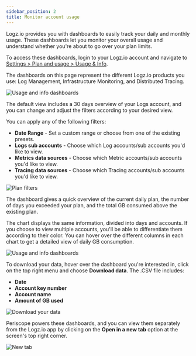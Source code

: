 ```yaml
---
sidebar_position: 2
title: Monitor account usage
---
```


Logz.io provides you with dashboards to easily track your daily and monthly usage. These dashboards let you monitor your overall usage and understand whether you're about to go over your plan limits.

To access these dashboards, login to your Logz.io account and navigate to [Settings > Plan and usage > Usage & Info](https://app.logz.io/#/dashboard/settings/plan-and-billing/usage).

The dashboards on this page represent the different Logz.io products you use: Log Management, Infrastructure Monitoring, and Distributed Tracing. 


![Usage and info dashboards](https://dytvr9ot2sszz.cloudfront.net/logz-docs/accounts/usage-and-info-overview.png)

The default view includes a 30 days overview of your Logs account, and you can change and adjust the filters according to your desired view. 

You can apply any of the following filters:

* **Date Range** - Set a custom range or choose from one of the existing presets.
* **Logs sub accounts** - Choose which Log accounts/sub accounts you'd like to view.
* **Metrics data sources** - Choose which Metric accounts/sub accounts you'd like to view.
* **Tracing data sources** - Choose which Tracing accounts/sub accounts you'd like to view.

![Plan filters](https://dytvr9ot2sszz.cloudfront.net/logz-docs/accounts/plan-filters.png)


The dashboard gives a quick overview of the current daily plan, the number of days you exceeded your plan, and the total GB consumed above the existing plan.

The chart displays the same information, divided into days and accounts. If you choose to view multiple accounts, you'll be able to differentiate them according to their color. You can hover over the different columns in each chart to get a detailed view of daily GB consumption.

![Usage and info dashboards](https://dytvr9ot2sszz.cloudfront.net/logz-docs/accounts/usage-hover-multiple.png)

To download your data, hover over the dashboard you're interested in, click on the top right menu and choose **Download data**. The .CSV file includes:

* **Date**
* **Account key number**
* **Account name**
* **Amount of GB used**

![Download your data](https://dytvr9ot2sszz.cloudfront.net/logz-docs/accounts/download-data.png)

Periscope powers these dashboards, and you can view them separately from the Logz.io app by clicking on the **Open in a new tab** option at the screen's top right corner.

![New tab](https://dytvr9ot2sszz.cloudfront.net/logz-docs/accounts/new-tab.png)